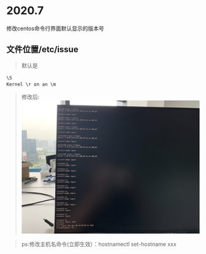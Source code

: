 # 2020.7
修改centos命令行界面默认显示的版本号

## 文件位置/etc/issue
>默认是
```c
\S
Kernel \r on an \m
```
>修改后:
![avatar](https://github.com/Ricechips/2020.7/blob/master/IMG_4702.JPG)

>ps:修改主机名命令(立即生效）：hostnamectl set-hostname xxx
